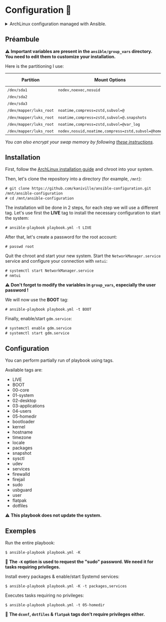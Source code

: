 # Configuration 🌸

<details>
<summary>ArchLinux configuration managed with Ansible.</summary>

![](src/screenshot.png)

</details>

## Préambule

⚠️ **Important variables are present in the `ansible/group_vars` directory. You need to edit them to customize your installation.**

Here is the partitioning I use:

| Partition                 | Mount Options                                     | Filesystem | Mount Point   |
|---------------------------|---------------------------------------------------|------------|---------------|
| `/dev/sda1`               | `nodev,noexec,nosuid`                             | vfat       | `/boot`       |
| `/dev/sda2`               |                                                   | swap       | none          |
| `/dev/sda3`               |                                                   | luks2      |               |
| `/dev/mapper/luks_root`   | `noatime,compress=zstd,subvol=@`                  | btrfs      | `/`           |
| `/dev/mapper/luks_root`   | `noatime,compress=zstd,subvol=@.snapshots`        | btrfs      | `/.snapshots` |
| `/dev/mapper/luks_root`   | `noatime,compress=zstd,subvol=@var_log`           | btrfs      | `/var/log`    |
| `/dev/mapper/luks_root`   | `nodev,nosuid,noatime,compress=zstd,subvol=@home` | btrfs      | `/home`       |

*You can also encrypt your swap memory by following [these instructions](https://wiki.archlinux.org/title/Dm-crypt/Swap_encryption).*

## Installation

First, follow the [ArchLinux installation guide](https://wiki.archlinux.org/title/Installation_guide) and chroot into your system.

Then, let's clone the repository into a directory (for example, `/mnt`):
```
# git clone https://github.com/kaniville/ansible-configuration.git /mnt/ansible-configuration
# cd /mnt/ansible-configuration
```

The installation will be done in 2 steps, for each step we will use a different tag.
Let's use first the **LIVE** tag to install the necessary configuration to start the system:
```
# ansible-playbook playbook.yml -t LIVE
```

After that, let's create a password for the root account:
```
# passwd root
```

Quit the chroot and start your new system.
Start the `NetworkManager.service` service and configure your connection with `nmtui`:
```
# systemctl start NetworkManager.service
# nmtui
```

⚠️ **Don't forget to modify the variables in `group_vars`, especially the user password !**

We will now use the **BOOT** tag:
```
# ansible-playbook playbook.yml -t BOOT
```

Finally, enable/start `gdm.service`:
```
# systemctl enable gdm.service
# systemctl start gdm.service
```

## Configuration

You can perform partially run of playbook using tags.

Available tags are:
- LIVE
- BOOT
- 00-core
- 01-system
- 02-desktop
- 03-applications
- 04-users
- 05-homedir
- bootloader
- kernel
- hostname
- timezone
- locale
- packages
- snapshot
- sysctl
- udev
- services
- firewalld
- firejail
- sudo
- usbguard
- user
- flatpak
- dotfiles

⚠️ **This playbook does not update the system.**

## Exemples

Run the entire playbook:
```
$ ansible-playbook playbook.yml -K
```

📌 **The `-K` option is used to request the "sudo" password. We need it for tasks requiring privileges.**

Install every packages & enable/start Systemd services:
```
$ ansible-playbook playbook.yml -K -t packages,services
```

Executes tasks requiring no privileges:
```
$ ansible-playbook playbook.yml -t 05-homedir
```
📌 **The `dconf`, `dotfiles` & `flatpak` tags don't require privileges either.**
